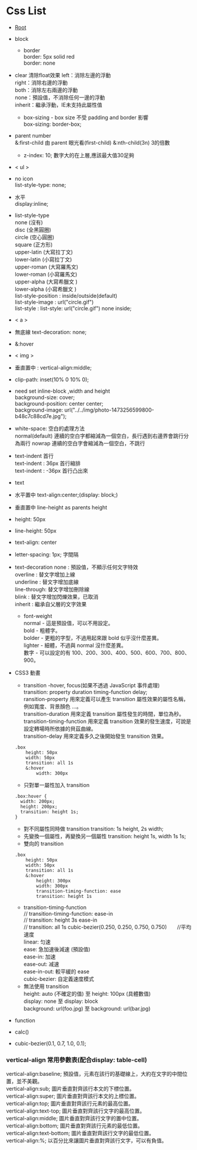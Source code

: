 # Css List

*   [Root](../README.md)

*	block
	* border  
	border: 5px solid red  
  border: none  
  *	clear 清除float效果
	left：消除左邊的浮動  
	right：消除右邊的浮動  
	both：消除左右兩邊的浮動  
	none：預設值，不消除任何一邊的浮動  
	inherit：繼承浮動，IE未支持此屬性值  
	*	box-sizing - box size 不受 padding and border 影響  
  box-sizing: border-box;  
  * parent number  
	&:first-child  由 parent 眼光看(first-child)
	&:nth-child(3n) 3的倍數
	* z-index: 10; 數字大的在上層,應該最大值30足夠
*	< ul >
  *	no icon  
  list-style-type: none;  
  *	水平  
  display:inline;   
  *	list-style-type  
    none (沒有)  
    disc (全黑圓圈)  
    circle (空心圓圈)  
    square (正方形)  
    upper-latin (大寫拉丁文)  
    lower-latin (小寫拉丁文)  
    upper-roman (大寫羅馬文)  
    lower-roman (小寫羅馬文)  
    upper-alpha (大寫希臘文 )  
    lower-alpha (小寫希臘文 )  
  list-style-position :  inside/outside(default)  
  list-style-image : url("circle.gif")  
  list-style : list-style: url("circle.gif") none inside; 
*	< a >
  *	無底線 text-decoration: none;  
  *	&:hover
*	< img > 
  *	垂直置中 : vertical-align:middle;  
  *	clip-path: inset(10% 0 10% 0);  
  *	need set inline-block ,width and height  
  background-size: cover;  
  background-position: center center;  
  background-image: url("../../img/photo-1473256599800-b48c7c88cd7e.jpg");  
  *	white-space: 空白的處理方法  
    normal(default)   連續的空白字都縮減為一個空白，長行遇到右邊界會跳行分為兩行 
    nowrap 連續的空白字會縮減為一個空白，不跳行  
  *	text-indent 首行  
     text-indent : 36px 首行縮排  
     text-indent : -36px 首行凸出來  
*	text
  *	水平置中 text-align:center;(display: block;)  
  *	垂直置中 line-height as parents height  
  *	height: 50px  
  *	line-height: 50px  
  *	text-align: center  
  *	letter-spacing: 1px; 字間隔
  *	text-decoration 
  none        : 預設值，不顯示任何文字特效  
  overline    : 替文字增加上線  
  underline   : 替文字增加底線  
  line-through: 替文字增加刪除線  
  blink       : 替文字增加閃爍效果，已取消  
  inherit     : 繼承自父層的文字效果  
	*	font-weight  
	normal - 這是預設值，可以不用設定。  
	bold - 粗體字。  
	bolder - 更粗的字型，不過用起來跟 bold 似乎沒什麼差異。  
	lighter - 細體，不過與 normal 沒什麼差異。  
	數字 - 可以設定的有 100、200、300、400、500、600、700、800、900。  
*	CSS3 動畫
	*	transition -hover, focus(如果不透過 JavaScript 事件處理)  
	transition: property duration timing-function delay;  
	ransition-property 用來定義可以產生 transition 屬性效果的屬性名稱，例如寬度、背景顏色 ...。  
	transition-duration 用來定義 transition 屬性發生的時間，單位為秒。  
	transition-timing-function 用來定義 transition 效果的發生速度，可說是設定轉場時所依據的貝茲曲線。  
	transition-delay 用來定義多久之後開始發生 transition 效果。  
	```
	.box  
		height: 50px 
		width: 50px 
		transition: all 1s 
		&:hover 
			width: 300px
	```
	*	只對單一屬性加入 transition  
	```
	.box:hover {
	  width: 200px;
	  height: 200px;
	  transition: height 1s;		
	}  
	```
	*	對不同屬性同時做 transition
	transition: 1s height, 2s width;
	*	先變換一個屬性，再變換另一個屬性
	transition: height 1s, width 1s 1s;
	*	雙向的 transition  
	```
	.box
		height: 50px
		width: 50px
		transition: all 1s
		&:hover
			height: 300px
			width: 300px
			transition-timing-function: ease
			transition: height 1s	  
	```
	*	transition-timing-function  
	// transition-timing-function: ease-in  
	// transition: height 3s ease-in  
	// transition: all 1s cubic-bezier(0.250, 0.250, 0.750, 0.750)　　//平均速度  
	linear: 匀速  
	ease: 急加速後減速 (預設值)  
	ease-in: 加速  
	ease-out: 减速  
	ease-in-out: 較平緩的 ease  
	cubic-bezier: 自定義速度模式  
	*	無法使用 transition  
	height: auto (不確定的值) 至 height: 100px (具體數值)  
	display: none 至 display: block  
	background: url(foo.jpg) 至 background: url(bar.jpg)  
*	function  
  *	calc()
  *	cubic-bezier(0.1, 0.7, 1.0, 0.1);





### vertical-align 常用參數表(配合display: table-cell)
  vertical-align:baseline;  預設值，元素在該行的基礎線上，大約在文字的中間位置，並不美觀。  
  vertical-align:sub; 圖片垂直對齊該行本文的下標位置。  
  vertical-align:super; 圖片垂直對齊該行本文的上標位置。  
  vertical-align:top; 圖片垂直對齊該行元素的最高位置。  
  vertical-align:text-top;  圖片垂直對齊該行文字的最高位置。  
  vertical-align:middle;  圖片垂直對齊該行文字的置中位置。  
  vertical-align:bottom;  圖片垂直對齊該行元素的最低位置。  
  vertical-align:text-bottom; 圖片垂直對齊該行文字的最低位置。  
  vertical-align:%; 以百分比來讓圖片垂直對齊該行文字，可以有負值。  

